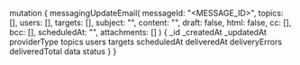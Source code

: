 mutation {
    messagingUpdateEmail(
        messageId: "<MESSAGE_ID>",
        topics: [],
        users: [],
        targets: [],
        subject: "<SUBJECT>",
        content: "<CONTENT>",
        draft: false,
        html: false,
        cc: [],
        bcc: [],
        scheduledAt: "",
        attachments: []
    ) {
        _id
        _createdAt
        _updatedAt
        providerType
        topics
        users
        targets
        scheduledAt
        deliveredAt
        deliveryErrors
        deliveredTotal
        data
        status
    }
}
